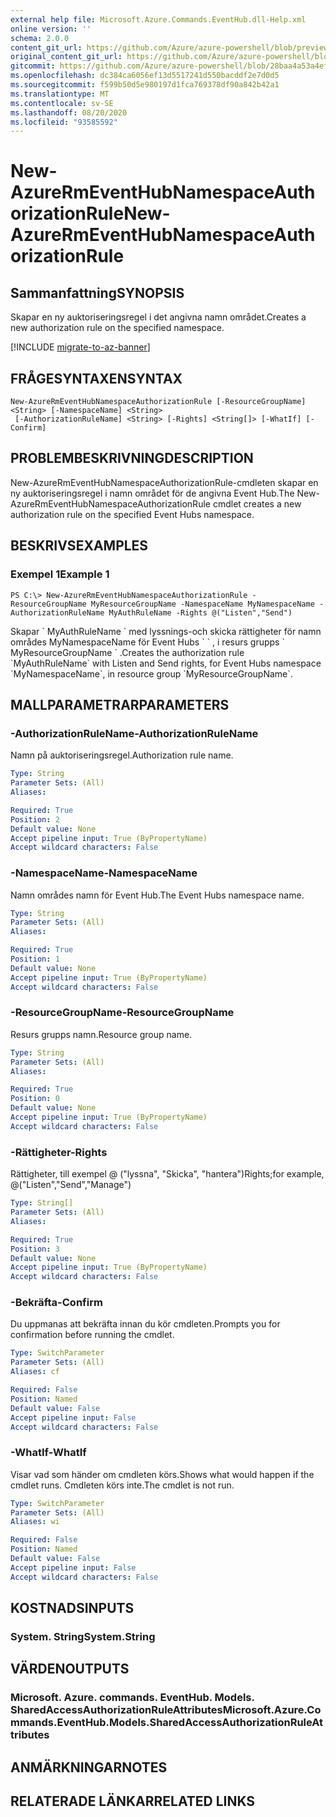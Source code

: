 ```yaml
---
external help file: Microsoft.Azure.Commands.EventHub.dll-Help.xml
online version: ''
schema: 2.0.0
content_git_url: https://github.com/Azure/azure-powershell/blob/preview/src/ResourceManager/EventHub/Commands.EventHub/help/New-AzureRmEventHubNamespaceAuthorizationRule.md
original_content_git_url: https://github.com/Azure/azure-powershell/blob/preview/src/ResourceManager/EventHub/Commands.EventHub/help/New-AzureRmEventHubNamespaceAuthorizationRule.md
gitcommit: https://github.com/Azure/azure-powershell/blob/28baa4a53a4efceb1197c032a8db08e199f0858d
ms.openlocfilehash: dc384ca6056ef13d5517241d550bacddf2e7d0d5
ms.sourcegitcommit: f599b50d5e980197d1fca769378df90a842b42a1
ms.translationtype: MT
ms.contentlocale: sv-SE
ms.lasthandoff: 08/20/2020
ms.locfileid: "93585592"
---
```

# <span data-ttu-id="4cccf-101">New-AzureRmEventHubNamespaceAuthorizationRule</span><span class="sxs-lookup"><span data-stu-id="4cccf-101">New-AzureRmEventHubNamespaceAuthorizationRule</span></span>

## <span data-ttu-id="4cccf-102">Sammanfattning</span><span class="sxs-lookup"><span data-stu-id="4cccf-102">SYNOPSIS</span></span>
<span data-ttu-id="4cccf-103">Skapar en ny auktoriseringsregel i det angivna namn området.</span><span class="sxs-lookup"><span data-stu-id="4cccf-103">Creates a new authorization rule on the specified namespace.</span></span>

[!INCLUDE [migrate-to-az-banner](../../includes/migrate-to-az-banner.md)]

## <span data-ttu-id="4cccf-104">FRÅGESYNTAXEN</span><span class="sxs-lookup"><span data-stu-id="4cccf-104">SYNTAX</span></span>

```
New-AzureRmEventHubNamespaceAuthorizationRule [-ResourceGroupName] <String> [-NamespaceName] <String>
 [-AuthorizationRuleName] <String> [-Rights] <String[]> [-WhatIf] [-Confirm]
```

## <span data-ttu-id="4cccf-105">PROBLEMBESKRIVNING</span><span class="sxs-lookup"><span data-stu-id="4cccf-105">DESCRIPTION</span></span>
<span data-ttu-id="4cccf-106">New-AzureRmEventHubNamespaceAuthorizationRule-cmdleten skapar en ny auktoriseringsregel i namn området för de angivna Event Hub.</span><span class="sxs-lookup"><span data-stu-id="4cccf-106">The New-AzureRmEventHubNamespaceAuthorizationRule cmdlet creates a new authorization rule on the specified Event Hubs namespace.</span></span>

## <span data-ttu-id="4cccf-107">BESKRIVS</span><span class="sxs-lookup"><span data-stu-id="4cccf-107">EXAMPLES</span></span>

### <span data-ttu-id="4cccf-108">Exempel 1</span><span class="sxs-lookup"><span data-stu-id="4cccf-108">Example 1</span></span>
```
PS C:\> New-AzureRmEventHubNamespaceAuthorizationRule -ResourceGroupName MyResourceGroupName -NamespaceName MyNamespaceName -AuthorizationRuleName MyAuthRuleName -Rights @("Listen","Send")
```

<span data-ttu-id="4cccf-109">Skapar \` MyAuthRuleName \` med lyssnings-och skicka rättigheter för namn områdes MyNamespaceName för Event Hubs \` \` , i resurs grupps \` MyResourceGroupName \` .</span><span class="sxs-lookup"><span data-stu-id="4cccf-109">Creates the authorization rule \`MyAuthRuleName\` with Listen and Send rights, for Event Hubs namespace \`MyNamespaceName\`, in resource group \`MyResourceGroupName\`.</span></span>

## <span data-ttu-id="4cccf-110">MALLPARAMETRAR</span><span class="sxs-lookup"><span data-stu-id="4cccf-110">PARAMETERS</span></span>

### <span data-ttu-id="4cccf-111">-AuthorizationRuleName</span><span class="sxs-lookup"><span data-stu-id="4cccf-111">-AuthorizationRuleName</span></span>
<span data-ttu-id="4cccf-112">Namn på auktoriseringsregel.</span><span class="sxs-lookup"><span data-stu-id="4cccf-112">Authorization rule name.</span></span>

```yaml
Type: String
Parameter Sets: (All)
Aliases: 

Required: True
Position: 2
Default value: None
Accept pipeline input: True (ByPropertyName)
Accept wildcard characters: False
```

### <span data-ttu-id="4cccf-113">-NamespaceName</span><span class="sxs-lookup"><span data-stu-id="4cccf-113">-NamespaceName</span></span>
<span data-ttu-id="4cccf-114">Namn områdes namn för Event Hub.</span><span class="sxs-lookup"><span data-stu-id="4cccf-114">The Event Hubs namespace name.</span></span>

```yaml
Type: String
Parameter Sets: (All)
Aliases: 

Required: True
Position: 1
Default value: None
Accept pipeline input: True (ByPropertyName)
Accept wildcard characters: False
```

### <span data-ttu-id="4cccf-115">-ResourceGroupName</span><span class="sxs-lookup"><span data-stu-id="4cccf-115">-ResourceGroupName</span></span>
<span data-ttu-id="4cccf-116">Resurs grupps namn.</span><span class="sxs-lookup"><span data-stu-id="4cccf-116">Resource group name.</span></span>

```yaml
Type: String
Parameter Sets: (All)
Aliases: 

Required: True
Position: 0
Default value: None
Accept pipeline input: True (ByPropertyName)
Accept wildcard characters: False
```

### <span data-ttu-id="4cccf-117">-Rättigheter</span><span class="sxs-lookup"><span data-stu-id="4cccf-117">-Rights</span></span>
<span data-ttu-id="4cccf-118">Rättigheter, till exempel @ ("lyssna", "Skicka", "hantera")</span><span class="sxs-lookup"><span data-stu-id="4cccf-118">Rights;for example,  @("Listen","Send","Manage")</span></span>

```yaml
Type: String[]
Parameter Sets: (All)
Aliases: 

Required: True
Position: 3
Default value: None
Accept pipeline input: True (ByPropertyName)
Accept wildcard characters: False
```

### <span data-ttu-id="4cccf-119">-Bekräfta</span><span class="sxs-lookup"><span data-stu-id="4cccf-119">-Confirm</span></span>
<span data-ttu-id="4cccf-120">Du uppmanas att bekräfta innan du kör cmdleten.</span><span class="sxs-lookup"><span data-stu-id="4cccf-120">Prompts you for confirmation before running the cmdlet.</span></span>

```yaml
Type: SwitchParameter
Parameter Sets: (All)
Aliases: cf

Required: False
Position: Named
Default value: False
Accept pipeline input: False
Accept wildcard characters: False
```

### <span data-ttu-id="4cccf-121">-WhatIf</span><span class="sxs-lookup"><span data-stu-id="4cccf-121">-WhatIf</span></span>
<span data-ttu-id="4cccf-122">Visar vad som händer om cmdleten körs.</span><span class="sxs-lookup"><span data-stu-id="4cccf-122">Shows what would happen if the cmdlet runs.</span></span>
<span data-ttu-id="4cccf-123">Cmdleten körs inte.</span><span class="sxs-lookup"><span data-stu-id="4cccf-123">The cmdlet is not run.</span></span>

```yaml
Type: SwitchParameter
Parameter Sets: (All)
Aliases: wi

Required: False
Position: Named
Default value: False
Accept pipeline input: False
Accept wildcard characters: False
```

## <span data-ttu-id="4cccf-124">KOSTNADS</span><span class="sxs-lookup"><span data-stu-id="4cccf-124">INPUTS</span></span>

### <span data-ttu-id="4cccf-125">System. String</span><span class="sxs-lookup"><span data-stu-id="4cccf-125">System.String</span></span>

## <span data-ttu-id="4cccf-126">VÄRDEN</span><span class="sxs-lookup"><span data-stu-id="4cccf-126">OUTPUTS</span></span>

### <span data-ttu-id="4cccf-127">Microsoft. Azure. commands. EventHub. Models. SharedAccessAuthorizationRuleAttributes</span><span class="sxs-lookup"><span data-stu-id="4cccf-127">Microsoft.Azure.Commands.EventHub.Models.SharedAccessAuthorizationRuleAttributes</span></span>

## <span data-ttu-id="4cccf-128">ANMÄRKNINGAR</span><span class="sxs-lookup"><span data-stu-id="4cccf-128">NOTES</span></span>

## <span data-ttu-id="4cccf-129">RELATERADE LÄNKAR</span><span class="sxs-lookup"><span data-stu-id="4cccf-129">RELATED LINKS</span></span>

